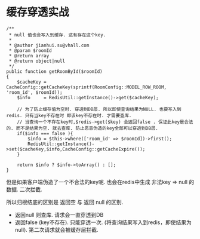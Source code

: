 # 缓存穿透实战

    /**
     * null 值也会写入到缓存. 这有存在这个key.
     *
     * @author jianhui.su@vhall.com
     * @param $roomId
     * @return array
     * @return object|null
     */
    public function getRoomById($roomId)
    {
        $cacheKey = CacheConfig::getCacheKey(sprintf(RoomConfig::MODEL_ROW_ROOM, 'room_id', $roomId));
        $info     = RedisUtil::getInstance()->get($cacheKey);

        // 为了防止缓存值为空时. 穿透到DB层. 所以即使查询结果为NULL. 也要写入到redis. 只有当key不存在时 即该key不存在时. 才需要查库.
        // 当查询一个不存在key时,$redis->get($key) 会返回false . 保证此key是合法的. 而不是结果为空. 就去查库. 防止恶意伪造的key全部可以穿透到DB层. 
        if($info === false ){
            $info = $this->where(['room_id' => $roomId])->first();
            RedisUtil::getInstance()->set($cacheKey,$info,CacheConfig::getCacheExpire());
        }

        return $info ? $info->toArray() : [];
    }
    
但是如果客户端伪造了一个不合法的key呢. 也会在redis中生成 非法key => null 的数据. 二次拦截.

所以归根结底的区别是 返回空 与 返回 null 的区别.

 - 返回null 则查库. 请求会一直穿透到DB
 - 返回false (key不存在). 只能穿透一次. (将查询结果写入到redis，即使结果为null). 第二次请求就会被缓存层拦截.
